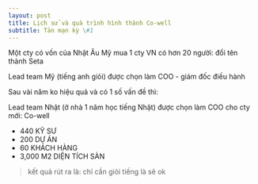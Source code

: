 ```yaml
---
layout: post
title: Lịch sử và quà trình hình thành Co-well
subtitle: Tản mạn kỳ \#1
---
```


Một cty có vốn của Nhật Âu Mỹ mua 1 cty VN có hơn 20 người: đổi tên thành Seta

Lead team Mỹ (tiếng anh giỏi) được chọn làm COO - giám đốc điều hành

Sau vài năm ko hiệu quả và có 1 số vấn đề thì:

Lead team Nhật (ở nhà 1 năm học tiếng Nhật) được chọn làm COO cho cty mới: Co-well
* 440 KỸ SƯ
* 200 DỰ ÁN
* 60 KHÁCH HÀNG
* 3,000 M2 DIỆN TÍCH SÀN

<blockquote>kết quả rút ra là: chỉ cần giỏi tiếng là sẽ ok</blockquote>
